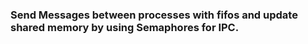 ### Send Messages between processes with fifos and update shared memory by using Semaphores for IPC.


